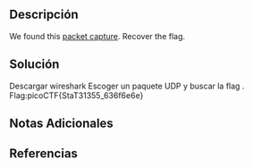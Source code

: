 ## Descripción 
We found this [packet capture](https://jupiter.challenges.picoctf.org/static/483e50268fe7e015c49caf51a69063d0/capture.pcap). Recover the flag.
## Solución
Descargar wireshark
Escoger un paquete UDP  y buscar la flag .
Flag:picoCTF{StaT31355_636f6e6e}
## Notas Adicionales 
## Referencias
